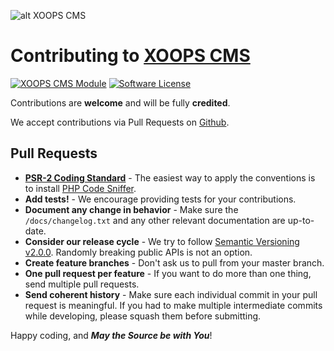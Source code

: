 ![alt XOOPS CMS](https://xoops.org/images/logoXoops4GithubRepository.png)
# Contributing to [XOOPS CMS](https://xoops.org)
[![XOOPS CMS Module](https://img.shields.io/badge/XOOPS%20CMS-Module-blue.svg)](https://xoops.org)
[![Software License](https://img.shields.io/badge/license-GPL-brightgreen.svg?style=flat)](https://www.gnu.org/licenses/gpl-2.0.html)

Contributions are **welcome** and will be fully **credited**.

We accept contributions via Pull Requests on [Github](https://github.com/XoopsModules25x/xhelp).

## Pull Requests

- **[PSR-2 Coding Standard](https://github.com/php-fig/fig-standards/blob/master/accepted/PSR-2-coding-style-guide.md)** - The easiest way to apply the conventions is to install [PHP Code Sniffer](http://pear.php.net/package/PHP_CodeSniffer).
- **Add tests!** - We encourage providing tests for your contributions.
- **Document any change in behavior** - Make sure the `/docs/changelog.txt` and any other relevant documentation are up-to-date.
- **Consider our release cycle** - We try to follow [Semantic Versioning v2.0.0](http://semver.org/). Randomly breaking public APIs is not an option.
- **Create feature branches** - Don't ask us to pull from your master branch.
- **One pull request per feature** - If you want to do more than one thing, send multiple pull requests.
- **Send coherent history** - Make sure each individual commit in your pull request is meaningful. If you had to make multiple intermediate commits while developing, please squash them before submitting.

Happy coding, and **_May the Source be with You_**!
